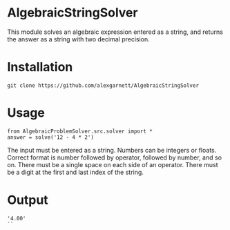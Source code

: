 # AlgebraicStringSolver
This module solves an algebraic expression entered as a string, and returns the answer as a string with two decimal precision.

# Installation
```
git clone https://github.com/alexgarnett/AlgebraicStringSolver
```

# Usage
```
from AlgebraicProblemSolver.src.solver import *
answer = solve('12 - 4 * 2')
```
The input must be entered as a string. Numbers can be integers or floats. Correct format is number followed by operator, followed by number, and so on. There must be a single space on each side of an operator. There must be a digit at the first and last index of the string.

# Output
```
'4.00'
``

